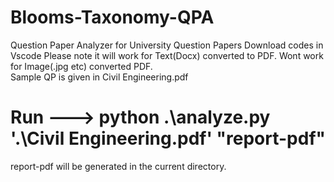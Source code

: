 # Blooms-Taxonomy-QPA
  Question Paper Analyzer for University Question Papers 
  Download codes in Vscode
  Please note it will work for Text(Docx)  converted to PDF. Wont work for Image(.jpg etc) converted PDF.  
  Sample QP is given in Civil Engineering.pdf 

# Run ---> python .\analyze.py '.\Civil Engineering.pdf' "report-pdf"
 report-pdf will be generated in the current directory.
 

